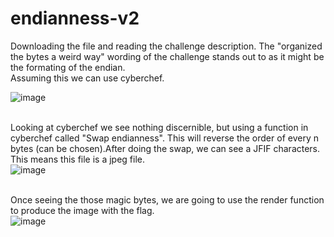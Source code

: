 # endianness-v2

Downloading the file and reading the challenge description. The "organized the bytes a weird way" wording of the challenge stands out to as it might be the formating of the endian.</br>
Assuming this we can use cyberchef.</br>

![image](https://github.com/user-attachments/assets/8c9455c0-29fb-4d14-88a4-27f69d2dfade)</br>
</br>

Looking at cyberchef we see nothing discernible, but using a function in cyberchef called "Swap endianness". This will reverse the order of every n bytes (can be chosen).After doing the swap, we can see a JFIF characters. This means this file is a jpeg file.</br>
![image](https://github.com/user-attachments/assets/648463c0-a8d7-4fef-8ca6-38242504f87d)</br>
</br>

Once seeing the those magic bytes, we are going to use the render function to produce the image with the flag.</br> 
![image](https://github.com/user-attachments/assets/567adaec-1193-4435-bed1-3ed38b553acf)
